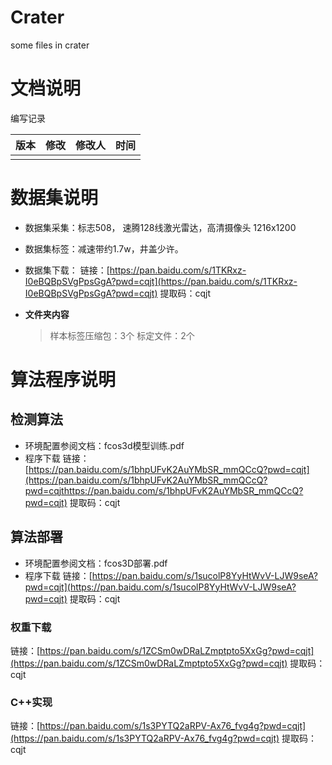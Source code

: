 # Crater
some files in crater
# 文档说明

编写记录

| 版本 | 修改 | 修改人 | 时间       |
| ---- | ---- | ------ | ---------- |
|      |      |        |            |

# 数据集说明

+ 数据集采集：标志508， 速腾128线激光雷达，高清摄像头 1216x1200
+ 数据集标签：减速带约1.7w，井盖少许。
+ 数据集下载：
  链接：[https://pan.baidu.com/s/1TKRxz-I0eBQBpSVgPpsGgA?pwd=cqjt](https://pan.baidu.com/s/1TKRxz-I0eBQBpSVgPpsGgA?pwd=cqjt)
  提取码：cqjt
+ **文件夹内容**

  > 样本标签压缩包：3个
  > 标定文件：2个
  >

# 算法程序说明

## 检测算法

* 环境配置参阅文档：fcos3d模型训练.pdf
* 程序下载
  链接：[https://pan.baidu.com/s/1bhpUFvK2AuYMbSR_mmQCcQ?pwd=cqjt](https://pan.baidu.com/s/1bhpUFvK2AuYMbSR_mmQCcQ?pwd=cqjthttps://pan.baidu.com/s/1bhpUFvK2AuYMbSR_mmQCcQ?pwd=cqjt)
  提取码：cqjt

## 算法部署

+ 环境配置参阅文档：fcos3D部署.pdf
+ 程序下载
  链接：[https://pan.baidu.com/s/1sucolP8YyHtWvV-LJW9seA?pwd=cqjt](https://pan.baidu.com/s/1sucolP8YyHtWvV-LJW9seA?pwd=cqjt)
  提取码：cqjt

### 权重下载

链接：[https://pan.baidu.com/s/1ZCSm0wDRaLZmptpto5XxGg?pwd=cqjt](https://pan.baidu.com/s/1ZCSm0wDRaLZmptpto5XxGg?pwd=cqjt)
提取码：cqjt

### C++实现

链接：[https://pan.baidu.com/s/1s3PYTQ2aRPV-Ax76_fvg4g?pwd=cqjt](https://pan.baidu.com/s/1s3PYTQ2aRPV-Ax76_fvg4g?pwd=cqjt)
提取码：cqjt
